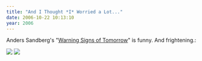 ```yaml
---
title: "And I Thought *I* Worried a Lot..."
date: 2006-10-22 10:13:10
year: 2006
---
```

Anders Sandberg's "<a href="http://www.aleph.se/andart/archives/2006/10/warning_signs_for_tomorrow.html">Warning Signs of Tomorrow</a>" is funny.  And frightening.:

<img src="http://www.aleph.se/andart/archives/images/warning1.png" />

<img src="http://www.aleph.se/andart/archives/images/warning3.png" />
